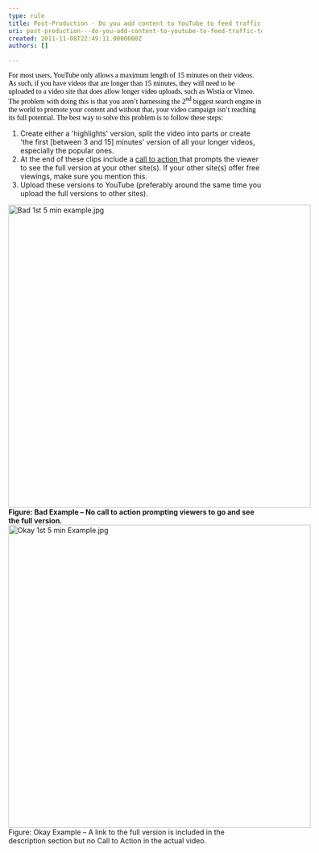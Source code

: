 ```yaml
---
type: rule
title: Post-Production - Do you add content to YouTube to feed traffic to your other sites?
uri: post-production---do-you-add-content-to-youtube-to-feed-traffic-to-your-other-sites
created: 2011-11-08T22:49:11.0000000Z
authors: []

---
```




<span class='intro'> <div style="font-family&#58;verdana;"><span style="color&#58;rgb(0,0,0);"><font face="Verdana">For most users, YouTube only allows a maximum length of 15 minutes on their videos. As such, if you have videos that are longer than 15 minutes, they will need to be uploaded to a video site that does allow longer video uploads, such as Wistia or Vimeo. The problem with doing this is that you aren’t harnessing the 2<sup>nd</sup> biggest search engine in the world to promote your content and without that, your video campaign isn’t reaching its full potential. The best way to solve this problem is to follow these steps&#58;</font></span></div> </span>

<ol><li>Create either a 'highlights' version, split the video into parts or create 'the first [between 3 and 15] minutes' version of all your longer videos, especially the popular ones. </li>
<li>At the end of these clips include a <a href="/DesignandPresentation/RulesToBetterVideoRecording/Pages/Adding-a-call-to-action.aspx">call to action </a>that prompts the viewer to see the full version at your other site(s). If your other site(s) offer free viewings, make sure you mention this.</li>
<li>Upload these versions to YouTube (preferably around the same time you upload the full versions to other sites).</li></ol>
<div class="ssw-rteStyle-ImageArea" style="width&#58;600px;"><a href="http&#58;//www.youtube.com/watch?v=DbpolzdGJ7Y"><img alt="Bad 1st 5 min example.jpg" src="/DesignandPresentation/RulesToBetterVideoRecording/PublishingImages/Bad%201st%205%20min%20example.jpg" style="width&#58;600px;" /></a> </div>
<span class="ssw-rteStyle-FigureBad"><b>Figure&#58; Bad Example – No call to action prompting viewers to go and&#160;see the full version.</b></span> <div class="ssw-rteStyle-ImageArea" style="width&#58;600px;"><a href="http&#58;//www.youtube.com/watch?v=DbpolzdGJ7Y"><img alt="Okay 1st 5 min Example.jpg" src="/DesignandPresentation/RulesToBetterVideoRecording/PublishingImages/Okay-1st-5-min-Example.jpg" style="width&#58;600px;" /></a> </div>
<span class="ssw-rteStyle-FigureNormal">Figure&#58; Okay Example – A link to the full version is included in the description section but no Call to Action in the actual video.</span> 


